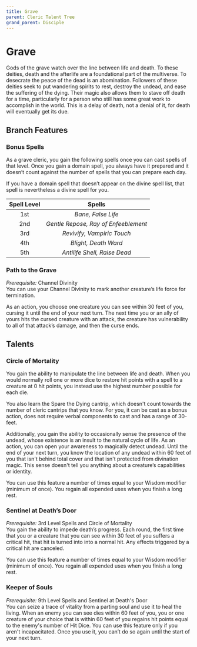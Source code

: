 ```yaml
---
title: Grave
parent: Cleric Talent Tree
grand_parent: Disciple
---
```


# Grave
Gods of the grave watch over the line between life and death. To these deities, death and the afterlife are a foundational part of the multiverse. To desecrate the peace of the dead is an abomination. Followers of these deities seek to put wandering spirits to rest, destroy the undead, and ease the suffering of the dying. Their magic also allows them to stave off death for a time, particularly for a person who still has some great work to accomplish in the world. This is a delay of death, not a denial of it, for death will eventually get its due.

## Branch Features

### Bonus Spells
As a grave cleric, you gain the following spells once you can cast spells of that level. Once you gain a domain spell, you always have it prepared and it doesn’t count against the number of spells that you can prepare each day.

If you have a domain spell that doesn’t appear on the divine spell list, that spell is nevertheless a divine spell for you.

| Spell Level | Spells |
|:-----------:|:------:|
| 1st | *Bane, False Life* |
| 2nd | *Gentle Repose, Ray of Enfeeblement* |
| 3rd | *Revivify, Vampiric Touch* |
| 4th | *Blight, Death Ward* |
| 5th | *Antilife Shell, Raise Dead* |

### Path to the Grave
*Prerequisite:* Channel Divinity<br>
You can use your Channel Divinity to mark another creature’s life force for termination.

As an action, you choose one creature you can see within 30 feet of you, cursing it until the end of your next turn. The next time you or an ally of yours hits the cursed creature with an attack, the creature has vulnerability to all of that attack’s damage, and then the curse ends.

## Talents

### Circle of Mortality
You gain the ability to manipulate the line between life and death. When you would normally roll one or more dice to restore hit points with a spell to a creature at 0 hit points, you instead use the highest number possible for each die.

You also learn the Spare the Dying cantrip, which doesn't count towards the number of cleric cantrips that you know. For you, it can be cast as a bonus action, does not require verbal components to cast and has a range of 30-feet.

Additionally, you gain the ability to occasionally sense the presence of the undead, whose existence is an insult to the natural cycle of life. As an action, you can open your awareness to magically detect undead. Until the end of your next turn, you know the location of any undead within 60 feet of you that isn't behind total cover and that isn't protected from divination magic. This sense doesn't tell you anything about a creature’s capabilities or identity.

You can use this feature a number of times equal to your Wisdom modifier (minimum of once). You regain all expended uses when you finish a long rest.

### Sentinel at Death’s Door
*Prerequisite:* 3rd Level Spells and Circle of Mortality<br>
You gain the ability to impede death’s progress. Each round, the first time that you or a creature that you can see within 30 feet of you suffers a critical hit, that hit is turned into into a normal hit. Any effects triggered by a critical hit are canceled.

You can use this feature a number of times equal to your Wisdom modifier (minimum of once). You regain all expended uses when you finish a long rest.

### Keeper of Souls
*Prerequisite:* 9th Level Spells and Sentinel at Death's Door<br>
You can seize a trace of vitality from a parting soul and use it to heal the living. When an enemy you can see dies within 60 feet of you, you or one creature of your choice that is within 60 feet of you regains hit points equal to the enemy's number of Hit Dice. You can use this feature only if you aren't incapacitated. Once you use it, you can’t do so again until the start of your next turn.
